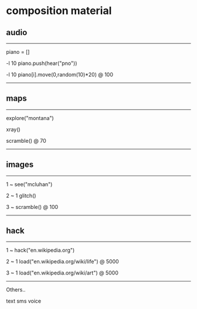 # composition material


## audio

----

piano = []

-l 10 piano.push(hear("pno"))

-l 10 piano[i].move(0,random(10)*20) @ 100

----

## maps

----

explore("montana")

xray()

scramble() @ 70

----


## images

----

1 ~ see("mcluhan")

2 ~ 1 glitch()

3 ~ scramble() @ 100

----


## hack

----

1 ~ hack("en.wikipedia.org")

2 ~ 1 load("en.wikipedia.org/wiki/life") @ 5000

3 ~ 1 load("en.wikipedia.org/wiki/art") @ 5000

----

Others..

text
sms
voice

